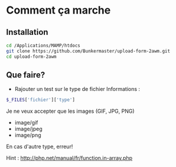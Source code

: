 # Comment ça marche

## Installation

```bash
cd /Applications/MAMP/htdocs
git clone https://github.com/Bunkermaster/upload-form-2awm.git
cd upload-form-2awm
```

## Que faire?
* Rajouter un test sur le type de fichier
Informations :
```php
$_FILES['fichier']['type']
```
Je ne veux accepter que les images (GIF, JPG, PNG)
* image/gif
* image/jpeg
* image/png

En cas d'autre type, erreur!

Hint : http://php.net/manual/fr/function.in-array.php